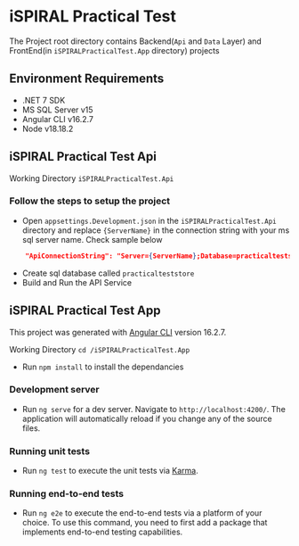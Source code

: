 # iSPIRAL Practical Test

The Project root directory contains Backend(`Api` and `Data` Layer) and FrontEnd(in `iSPIRALPracticalTest.App` directory) projects

## Environment Requirements

* .NET 7 SDK
* MS SQL Server v15
* Angular CLI v16.2.7
* Node v18.18.2

## iSPIRAL Practical Test Api

Working Directory
```iSPIRALPracticalTest.Api```

### Follow the steps to setup the project

* Open `appsettings.Development.json` in the `iSPIRALPracticalTest.Api` directory and replace `{ServerName}` in the connection string with your ms sql server name. Check sample below

```json
    "ApiConnectionString": "Server={ServerName};Database=practicalteststore;Integrated Security=true;MultipleActiveResultSets=False;Encrypt=True;TrustServerCertificate=true;Connection Timeout=30;"


```

* Create sql database called ```practicalteststore```
* Build and Run the API Service

## iSPIRAL Practical Test App

This project was generated with [Angular CLI](https://github.com/angular/angular-cli) version 16.2.7.

Working Directory
```cd /iSPIRALPracticalTest.App```

* Run `npm install` to install the dependancies

### Development server

* Run `ng serve` for a dev server. Navigate to `http://localhost:4200/`. The application will automatically reload if you change any of the source files.

### Running unit tests

* Run `ng test` to execute the unit tests via [Karma](https://karma-runner.github.io).

### Running end-to-end tests

* Run `ng e2e` to execute the end-to-end tests via a platform of your choice. To use this command, you need to first add a package that implements end-to-end testing capabilities.
